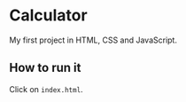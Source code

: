 # Calculator
My first project in HTML, CSS and JavaScript.

## How to run it
Click on `index.html`.
